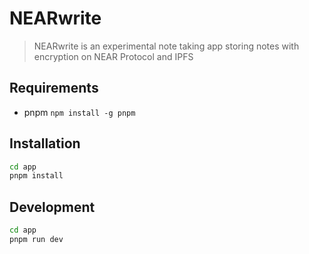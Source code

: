 # NEARwrite

> NEARwrite is an experimental note taking app storing notes with encryption on NEAR Protocol and IPFS

## Requirements

- pnpm `npm install -g pnpm`

## Installation

```sh
cd app
pnpm install
```

## Development

```sh
cd app
pnpm run dev
```
